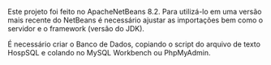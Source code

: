 Este projeto foi feito no ApacheNetBeans 8.2.
Para utilizá-lo em uma versão mais recente do NetBeans é necessário ajustar as importações bem como o servidor e o framework
(versão do JDK).

É necessário criar o Banco de Dados, copiando o script do arquivo de texto HospSQL e colando no MySQL Workbench ou 
PhpMyAdmin.
